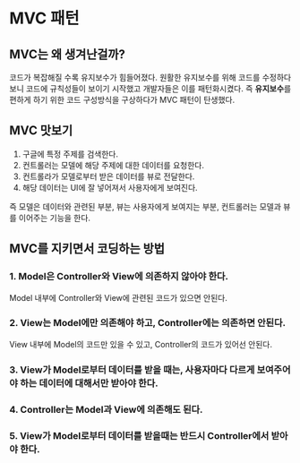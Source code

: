 # MVC 패턴

## MVC는 왜 생겨난걸까?

코드가 복잡해질 수록 유지보수가 힘들어졌다. 원활한 유지보수를 위해 코드를 수정하다보니 코드에 규칙성들이 보이기 시작했고 개발자들은 이를 패턴화시켰다. 즉 **유지보수**를 편하게 하기 위한 코드 구성방식을 구상하다가 MVC 패턴이 탄생했다.

## MVC 맛보기

1. 구글에 특정 주제를 검색한다.
2. 컨트롤러는 모델에 해당 주제에 대한 데이터를 요청한다.
3. 컨트롤라가 모델로부터 받은 데이터를 뷰로 전달한다.
4. 해당 데이터는 UI에 잘 넣어져서 사용자에게 보여진다.

즉 모델은 데이터와 관련된 부분, 뷰는 사용자에게 보여지는 부분, 컨트롤러는 모델과 뷰를 이어주는 기능을 한다.

## MVC를 지키면서 코딩하는 방법

### 1. Model은 Controller와 View에 의존하지 않아야 한다.

Model 내부에 Controller와 View에 관련된 코드가 있으면 안된다.

### 2. View는 Model에만 의존해야 하고, Controller에는 의존하면 안된다.

View 내부에 Model의 코드만 있을 수 있고, Controller의 코드가 있어선 안된다.

### 3. View가 Model로부터 데이터를 받을 때는, 사용자마다 다르게 보여주어야 하는 데이터에 대해서만 받아야 한다.

### 4. Controller는 Model과 View에 의존해도 된다.

### 5. View가 Model로부터 데이터를 받을때는 반드시 Controller에서 받아야 한다.
